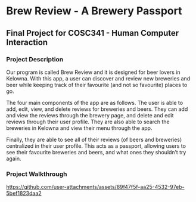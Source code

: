 # Brew Review - A Brewery Passport
## Final Project for COSC341 - Human Computer Interaction

### Project Description
Our program is called Brew Review and it is designed for beer lovers in Kelowna. With this app, a user can discover and review new breweries and beer while keeping track of their favourite (and not so favourite) places to go.

 The four main components of the app are as follows. The user is able to add, edit, view, and delete reviews for breweries and beers. They can add and view the reviews through the brewery page, and delete and edit reviews through their user profile. They are also able to search the breweries in Kelowna and view their menu through the app.

 Finally, they are able to see all of their reviews (of beers and breweries) centralized in their user profile. This acts as a passport, allowing users to see their favourite breweries and beers, and what ones they shouldn’t try again. 

### Project Walkthrough

https://github.com/user-attachments/assets/89f47f5f-aa25-4532-97eb-5bef1823daa2

